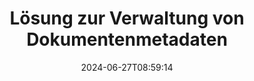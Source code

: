 ---
############################# Static ############################
layout: "family"
date:  2024-06-27T08:59:14
draft: false

product: "Metadata"
product_tag: "metadata"

lang: de

############################# Head ############################
head_title: ".NET-, Java-, Node.js-, Python-APIs und Online-Metadaten-Manipulations-Apps von GroupDocs"
head_description: "Dokumentmetadaten-APIs, nativ für C#, .NET und Java. Lesen, schreiben, bearbeiten und vergleichen Sie Metainformationen aller gängigen Formate. Metadaten analysieren und exportieren."

############################# Header ############################
title: "Lösung zur Verwaltung von Dokumentenmetadaten"
description:  |
  APIs und Apps zum Lesen, Bearbeiten, Ersetzen und Entfernen von Metadaten von Dokumenten, Bildern und anderen Dateiformaten auf gängigen Plattformen.

  Fügen Sie versteckte Metadateninformationen zu Ihren Geschäftsdateien und Dokumenten hinzu.

  Ändern oder entfernen Sie Metadaten, die bereits in Ihren Dokumenten enthalten sind.

  Sammeln und analysieren Sie Informationen über Dokumenten- und Dateimetadaten.

############################# Supported Platforms ###############################
supported_platforms:
  enable: true
  head_title: "Wählen Sie Ihre Plattform"
  title: "Plattformunabhängigkeit"
  description: "GroupDocs.Metadata ist mit einer Vielzahl von Betriebssystemen und Frameworks kompatibel:"
  details_link_title: "Erfahren Sie mehr"

  items:
    # items loop
    - title: ".NET"
      description: GroupDocs.Metadata .NET 
      color: "blue"
      tag: "net"
      link: "/metadata/net/"
      features_link: "https://docs.groupdocs.com/metadata/net/system-requirements/"
      features:
          # features loop
          - rows: "3"
            content: |
                    .NET Core 3.0 or higher <br> .NET 5.0 or higher <br> .NET Standard 2.1
      
          # features loop
          - rows: "1"
            content: |
                    Windows <br> Linux <br> Mac OS
      
          # features loop
          - rows: "4"
            content: |
                    Microsoft Visual Studio <br> JetBrains Rider <br> Microsoft Visual Code
      
          # features loop
          - rows: "1"
            content: |
                    70+ file formats
      

    # items loop
    - title: "Java"
      description: GroupDocs.Metadata Java
      color: "red"
      tag: "java"
      link: "/metadata/java/"
      features_link: "https://docs.groupdocs.com/metadata/java/system-requirements/"
      features:
          # features loop
          - rows: "3"
            content: |
                    J2SE 7.0 or higher <br> Kotlin
      
          # features loop
          - rows: "1"
            content: |
                    Windows <br> Linux <br> Mac OS
      
          # features loop
          - rows: "4"
            content: |
                    IntelliJ IDEA <br> Eclipse <br> NetBeans
      
          # features loop
          - rows: "1"
            content: |
                    70+ file formats

    # items loop
    - title: "Node.js"
      description: GroupDocs.Metadata Node.js
      color: "green"
      tag: "nodejs-java"
      link: "/metadata/nodejs-java/"
      features_link: "https://docs.groupdocs.com/metadata/nodejs-java/system-requirements/"
      features:
          # features loop
          - rows: "3"
            content: |
                    Node.js 16+ and J2SE 8.0 (1.8)+
      
          # features loop
          - rows: "1"
            content: |
                    Windows <br> Linux <br> Mac OS
      
          # features loop
          - rows: "4"
            content: |
                    Atom <br> Visual Studio Code <br> Jeder andere Texteditor
      
          # features loop
          - rows: "1"
            content: |
                    70+ file formats

    # items loop
    - title: "Python"
      description: GroupDocs.Metadata Python
      color: "yellow"
      tag: "python-net"
      link: "/metadata/python-net/"
      features_link: "https://docs.groupdocs.com/metadata/python-net/system-requirements/"
      features:
          # features loop
          - rows: "3"
            content: |
                    Python 3.9+ and .Net 6+
      
          # features loop
          - rows: "1"
            content: |
                    Windows <br> Linux <br> Mac OS
      
          # features loop
          - rows: "4"
            content: |
                    IDLE <br> PyCharm <br> Visual Studio Code
      
          # features loop
          - rows: "1"
            content: |
                    70+ file formats

############################# Features ###############################
features:
  enable: true
  title: "Überprüfung der Funktionen von GroupDocs.Metadata"
  description: "Unsere Lösung ist darauf ausgelegt, Metadaten in vielen gängigen Dateiformaten zu bearbeiten, darunter Bilder und Office-Dokumente."

  items:
    # items loop
    - icon: "protect"
      title: "Schützen Sie Geschäftsinformationen"
      content: "Fügen Sie versteckte Metadaten zu Ihren sensiblen Dateien und Dokumenten hinzu."

    # items loop
    - icon: "control"
      title: "Kontrollieren Sie die Metadaten des Dokuments"
      content: "Sammeln Sie detaillierte Informationen zu den in Dokumenten enthaltenen Metadaten."

    # items loop
    - icon: "manipulate"
      title: "Metadateninformationen bearbeiten"
      content: "Ändern Sie Inhalte oder löschen Sie Metadaten in vielen unterstützten Dateiformaten."

    # items loop
    - icon: "additional"
      title: "Diverse Zusatzfunktionen"
      content: "Erhalten Sie eine Dokumentvorschau, extrahieren Sie Metadatenpakete usw."

############################# Code Samples ###############################
code_samples:
  enable: true
  title: "Schützen Sie Dokumente mithilfe von Metadaten"
  description: "GroupDocs.Metadata typische Codebeispiele für Vorgänge."

  items:
    # items loop
    - title: "Entfernen Sie unnötige Metadaten aus Bildern und Dokumenten"
      content: "GroupDocs.Metadata hilft Ihnen, versteckte Informationen ganz einfach aus Ihren Dateien und Dokumenten zu entfernen. Sie können schnell Details löschen, etwa wann und wo ein Bild aufgenommen wurde, oder Autoren- und Herausgeberinformationen aus Office-Dokumenten entfernen."
      samples:
          # samples loop
          - language: "C#"
            color: "blue"
            content: |
                    <code class="language-csharp" data-lang="csharp">
                        // Übergeben Sie den Pfad zu einem Dokument an den Konstruktor Metadata

                        using (Metadata metadata = new Metadata("source.docx"))
                        {
                            // Entfernen Sie Dokumenteigenschaften, die mit dem Ersteller und Editor verbunden sind
                            var affected = metadata.RemoveProperties(
                                p => p.Tags.Contains(Tags.Person.Creator) ||
                                    p.Tags.Contains(Tags.Person.Editor));

                            // Prozessergebnis der Metadatenentfernung
                            Console.WriteLine("Properties removed: {0}", affected);

                            // Bereinigtes Dokument speichern
                            metadata.Save("result.docx");
                        }                    
                    </code>

          # samples loop
          - language: "Java"
            color: "red"
            content: |
                    <code class="language-java" data-lang="java">
                        // Übergeben Sie den Pfad zu einem Dokument an den Konstruktor Metadata

                        try (Metadata metadata = new Metadata("source.docx"){

                            // Entfernen Sie Dokumenteigenschaften, die mit dem Ersteller und Editor verbunden sind
                            int affected = metadata.removeProperties(
                                new ContainsTagSpecification(Tags.getPerson().getCreator()).or(
                                new ContainsTagSpecification(Tags.getPerson().getEditor())));

                            // Prozessergebnis der Metadatenentfernung
                            System.out.println(String.format("Properties removed: %s", affected));

                            // Bereinigtes Dokument speichern
                            metadata.save("result.docx");
                        }

                    </code>

          # samples loop
          - language: "TypeScript"
            color: "green"
            content: |
                    <code class="language-java" data-lang="javascript">
                        // Übergeben Sie den Pfad zu einem Dokument an den Konstruktor Metadata

                        const metadata = new groupdocs.metadata.Metadata("source.docx");
    
                        // Entfernen Sie Dokumenteigenschaften, die mit dem Ersteller und Editor verbunden sind
                        var affected = metadata.removeProperties(
                            new groupdocs.metadata.ContainsTagSpecification(groupdocs.metadata.Tags.getPerson().getCreator()).or(
                            new groupdocs.metadata.ContainsTagSpecification(groupdocs.metadata.Tags.getPerson().getEditor()))
                            );

                        // Prozessergebnis der Metadatenentfernung
                        console.log('Properties removed: ${affected}');

                        // Bereinigtes Dokument speichern
                        metadata.save("result.docx");                        

                    </code>

          # samples loop
          - language: "Python"
            color: "yellow"
            content: |
                    <code class="python-net" data-lang="python">
                        import groupdocs.metadata as gm
                        
                        def run():

                            # Übergeben Sie den Pfad zu einem Dokument an den Konstruktor Metadata
                            with gm.Metadata("input.docx") as metadata:

                                # Entfernen Sie Dokumenteigenschaften, die mit dem Ersteller und Editor verbunden sind
                                specification = gm.search.ContainsTagSpecification(gm.tagging.Tags.person.creator).
                                    either(gm.search.ContainsTagSpecification(gm.tagging.Tags.person.editor)).
                                    either(gm.search.OfTypeSpecification(gm.common.MetadataPropertyType.STRING).
                                    both(gm.search.WithValueSpecification("John")))
                                affected = metadata.remove_properties(specification)

                                # Prozessergebnis der Metadatenentfernung
                                print(f"Properties removed: {affected}")

                                # Bereinigtes Dokument speichern
                                metadata.save("output.docx")

                    </code>

############################# Supported Formats ###############################
formats:
  enable: true
  title: "Mehr als 70 Formate werden unterstützt"
  description: "GroupDocs.Metadata hilft bei der Kontrolle von Metadaten in gängigen Dokument- und Dateiformaten."

############################# Metrics ###############################
metrics:
  enable: true
  title: "GroupDocs.Metadata Erfolge"
  description: "Entdecken Sie die wichtigsten Kennzahlen der Leistungen unserer Bibliothek"

  items:
    # items loop
    - number: "70+"
      title: "Unterstützte Formate"
      content: "GroupDocs.Metadata unterstützt die Metadatenbearbeitung für mehr als 70 gängige Dateiformate."

    # items loop
    - number: "700k"
      title: "NuGet-Downloads"
      content: "Das Paket „GroupDocs.Metadata für .NET NuGet“ wurde mehr als 700.000 Mal heruntergeladen."

    # items loop
    - number: "15k"
      title: "Maven-Downloads"
      content: "GroupDocs.Metadata hat 15.000 Downloads auf Maven. Leistungsstarkes Java-Metadatenmanagement."

    # items loop
    - number: "140+"
      title: "Zufriedene Kunden"
      content: "Sowohl berühmte Unternehmen als auch einzelne Entwickler bevorzugen GroupDocs-Produkte, um innovative Lösungen zu entwickeln."


############################# Customers ###############################
customers:
  enable: true
  title: "Unsere zufriedenen Kunden"
  description: "GroupDocs-Produkte vertrauen vielen Kunden auf der ganzen Welt und werden in vielen wettbewerbsfähigen Geschäftslösungen weltweit eingesetzt."

  items:
    # items loop
    - title: "BenQ Corporation"
      logo: "benq"
      
    # items loop
    - title: "Nasdaq Stock Market"
      logo: "nasdaq"
      
    # items loop
    - title: "AT&T Inc."
      logo: "att"
      
    # items loop
    - title: "Customer logo AstraZeneca"
      logo: "astrazeneca"
      
    # items loop
    - title: "Central Bank of Argentina"
      logo: "argentinacentralbank"
      
    # items loop
    - title: "Roche Holding AG"
      logo: "roche"
      
    # items loop
    - title: "Capita"
      logo: "capita"
      
    # items loop
    - title: "Axa S.A."
      logo: "axa"
      
    # items loop
    - title: "Instructure Inc."
      logo: "instructure"
      
    # items loop
    - title: "Wipro"
      logo: "wipro"


############################# Actions ###############################
actions:
  enable: true
  title: "Bereit zum Start?"
  description: "Testen Sie die Funktionen von GroupDocs.Metadata kostenlos in Ihren Anwendungen"

  items:
    # items loop
    - title: ".NET"
      color: "blue"
      link: "/metadata/net/"

    # items loop
    - title: "Java"
      color: "red"
      link: "/metadata/java/"

    # items loop
    - title: "Node.js"
      color: "green"
      link: "/metadata/nodejs-java/"   

    # items loop
    - title: "Python"
      color: "yellow"
      link: "/metadata/python-net/"      

############################# FAQ ###############################
faq:
  enable: true
  title: "Häufig gestellte Fragen"
  description: "Haben Sie Fragen zu unserem Produkt? Wir haben Antworten!"

  items:
    # items loop
    - question: "Benötigt GroupDocs.Metadata Software von Drittanbietern für die Verarbeitung von Dokumentmetadaten?"
      answer: "GroupDocs.Metadata arbeitet unabhängig; Es sind keine externen Bibliotheken wie Microsoft Office oder Adobe Acrobat erforderlich."

    # items loop
    - question: "Kann ich die Funktionen von GroupDocs.Metadata vor dem Kauf ausprobieren?"
      answer: "Absolut! GroupDocs.Metadata bietet eine kostenlose Testversion an. Installieren Sie es und erkunden Sie seine Funktionen. Bitte beachten Sie jedoch, dass Testversionen Ihren Dokumenten „Testabzeichen“ hinzufügen und nur die ersten drei Seiten verarbeiten. Für das komplette Erlebnis erhalten Sie eine kostenlose 30-tägige temporäre Lizenz mit vollem Funktionsumfang. Schauen Sie sich die Details [hier](https://purchase.groupdocs.com/temporary-license/) an."

    # items loop
    - question: "Welche Arten von Lizenzen sind verfügbar?"
      answer: "Suchen Sie nach einer GroupDocs.Metadata-Lizenz? Wir bieten Ihnen verschiedene Optionen. Wählen Sie aus Lizenzen, die auf Ihre Bedürfnisse zugeschnitten sind, basierend auf Faktoren wie der Anzahl der Entwickler in Ihrem Team, Bereitstellungsstandorten (z. B. Einzelbüro oder Remote-Arbeitsplätze) und ob die Endkundenverteilung die gemeinsame Nutzung des SDK/der API mit Kunden erfordert. Alternativ können Sie sich für eine monatliche Nutzungslizenz entscheiden, bei der Sie mit getakteten Tarifen auf Basis Ihrer Nutzung bezahlen. Entdecken Sie weiter und finden Sie die perfekte Lösung [hier](https://purchase.groupdocs.com/pricing/metadata/net/)."

############################# Cloud Links ###############################
cloud_links:
  enable: true
  title: "GroupDocs.Metadata Low-Code-APIs enthalten"
  description: "Verwalten Sie vertrauliche Metadaten in Geschäftsdateien innerhalb Ihrer Anwendung mithilfe unserer cloudbasierten REST-API."
  
  items:
    # items loop
    - title: "GroupDocs.Metadata Cloud for cURL"
      content: "Arbeiten Sie mit cURL RESTful-Metadatenbearbeitungs-APIs, um Metadateninformationen von PDF-, Word-, Excel-, Präsentations-, Bild- und Multimediadateien in Ihren Anwendungen zu verwalten."
      icon: "groupdocs_metadata-for-curl"
      link: "https://products.groupdocs.cloud/metadata/curl"

    # items loop
    - title: "GroupDocs.Metadata Cloud for .NET"
      content: "Verwenden Sie die Metadaten-REST-API mit dem .NET SDK, um Metadaten aus Dokumentformaten in .NET-Anwendungen hinzuzufügen, zu bearbeiten, zu extrahieren, zu suchen und zu löschen."
      icon: "groupdocs_metadata-for-net"
      link: "https://products.groupdocs.cloud/metadata/net"

    # items loop
    - title: "GroupDocs.Metadata Cloud for Java"
      content: "Erweitern Sie Ihre Java-Anwendungen mit leistungsstarken Metadatenverwaltungsfunktionen mithilfe des Metadata SDK für Java."
      icon: "groupdocs_metadata-for-java"
      link: "https://products.groupdocs.cloud/metadata/java"

############################# App links ###############################
app_links:
  enable: true
  title: "GroupDocs.Metadata Keine Code-Apps enthalten"
  description: "Greifen Sie auf die Webanwendung GroupDocs zum Verwalten von Dokumentmetadaten zu. Verarbeiten Sie KOSTENLOS über 70 gängige Dateiformate in Ihrem Lieblingsbrowser."

  items:
    # items loop
    - title: "GroupDocs.Metadata Total"
      content: "Kostenlose App zum Anzeigen und Bearbeiten von Metadaten von Word, Excel, PDF, PowerPoint und mehr als 70 Dokumenttypen."
      icon: "groupdocs_metadata-app"
      link: "https://products.groupdocs.app/metadata/total"

    # items loop
    - title: "GroupDocs.Metadata DOCX"
      content: "Kostenloser Online-Metadaten-Viewer und -Editor für MS Word-Dokumente."
      icon: "groupdocs_words-app"
      link: "https://products.groupdocs.app/metadata/docx"

    # items loop
    - title: "GroupDocs.Metadata PDF"
      content: "Metadateninformationen von PDF-Dokumenten online anzeigen oder bearbeiten."
      icon: "groupdocs_pdf-app"
      link: "https://products.groupdocs.app/metadata/pdf"


      


---